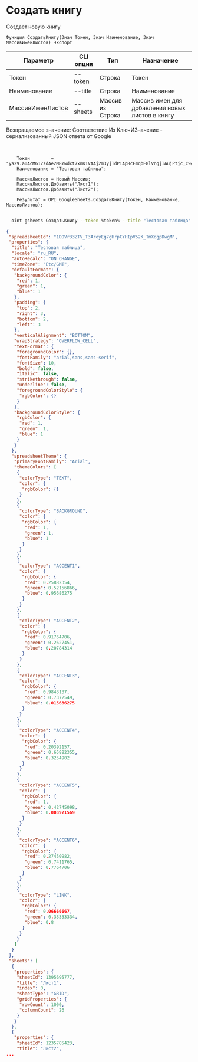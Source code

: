 ﻿---
sidebar_position: 1
---

# Создать книгу
 Создает новую книгу



`Функция СоздатьКнигу(Знач Токен, Знач Наименование, Знач МассивИменЛистов) Экспорт`

  | Параметр | CLI опция | Тип | Назначение |
  |-|-|-|-|
  | Токен | --token | Строка | Токен |
  | Наименование | --title | Строка | Наименование |
  | МассивИменЛистов | --sheets | Массив из Строка | Массив имен для добавления новых листов в книгу |

  
  Возвращаемое значение:   Соответствие Из КлючИЗначение - сериализованный JSON ответа от Google

<br/>




```bsl title="Пример кода"
    Токен        = "ya29.a0AcM612zdAe2M8Ywdxt7xmK1VAAj2m3yjTdP1Ap8cFmqbE8lVngjIAujPtjc_c94MCuKNLfn7MSssBd6NfMXDQDrHMUv7Fgjp7cjuXk68n...";
    Наименование = "Тестовая таблица";

    МассивЛистов = Новый Массив;
    МассивЛистов.Добавить("Лист1");
    МассивЛистов.Добавить("Лист2");

    Результат = OPI_GoogleSheets.СоздатьКнигу(Токен, Наименование, МассивЛистов);
```



```sh title="Пример команды CLI"
    
  oint gsheets СоздатьКнигу --token %token% --title "Тестовая таблица" --sheets %sheets%

```

```json title="Результат"
{
 "spreadsheetId": "1DOVr33ZTV_T3AroyEg7gHrpCYHIpV52K_TmXdgpDwgM",
 "properties": {
  "title": "Тестовая таблица",
  "locale": "ru_RU",
  "autoRecalc": "ON_CHANGE",
  "timeZone": "Etc/GMT",
  "defaultFormat": {
   "backgroundColor": {
    "red": 1,
    "green": 1,
    "blue": 1
   },
   "padding": {
    "top": 2,
    "right": 3,
    "bottom": 2,
    "left": 3
   },
   "verticalAlignment": "BOTTOM",
   "wrapStrategy": "OVERFLOW_CELL",
   "textFormat": {
    "foregroundColor": {},
    "fontFamily": "arial,sans,sans-serif",
    "fontSize": 10,
    "bold": false,
    "italic": false,
    "strikethrough": false,
    "underline": false,
    "foregroundColorStyle": {
     "rgbColor": {}
    }
   },
   "backgroundColorStyle": {
    "rgbColor": {
     "red": 1,
     "green": 1,
     "blue": 1
    }
   }
  },
  "spreadsheetTheme": {
   "primaryFontFamily": "Arial",
   "themeColors": [
    {
     "colorType": "TEXT",
     "color": {
      "rgbColor": {}
     }
    },
    {
     "colorType": "BACKGROUND",
     "color": {
      "rgbColor": {
       "red": 1,
       "green": 1,
       "blue": 1
      }
     }
    },
    {
     "colorType": "ACCENT1",
     "color": {
      "rgbColor": {
       "red": 0.25882354,
       "green": 0.52156866,
       "blue": 0.95686275
      }
     }
    },
    {
     "colorType": "ACCENT2",
     "color": {
      "rgbColor": {
       "red": 0.91764706,
       "green": 0.2627451,
       "blue": 0.20784314
      }
     }
    },
    {
     "colorType": "ACCENT3",
     "color": {
      "rgbColor": {
       "red": 0.9843137,
       "green": 0.7372549,
       "blue": 0.015686275
      }
     }
    },
    {
     "colorType": "ACCENT4",
     "color": {
      "rgbColor": {
       "red": 0.20392157,
       "green": 0.65882355,
       "blue": 0.3254902
      }
     }
    },
    {
     "colorType": "ACCENT5",
     "color": {
      "rgbColor": {
       "red": 1,
       "green": 0.42745098,
       "blue": 0.003921569
      }
     }
    },
    {
     "colorType": "ACCENT6",
     "color": {
      "rgbColor": {
       "red": 0.27450982,
       "green": 0.7411765,
       "blue": 0.7764706
      }
     }
    },
    {
     "colorType": "LINK",
     "color": {
      "rgbColor": {
       "red": 0.06666667,
       "green": 0.33333334,
       "blue": 0.8
      }
     }
    }
   ]
  }
 },
 "sheets": [
  {
   "properties": {
    "sheetId": 1395695777,
    "title": "Лист1",
    "index": 0,
    "sheetType": "GRID",
    "gridProperties": {
     "rowCount": 1000,
     "columnCount": 26
    }
   }
  },
  {
   "properties": {
    "sheetId": 1235785423,
    "title": "Лист2",
...
```
